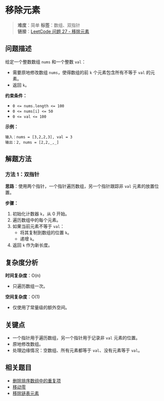 # 移除元素

> **难度**：简单
> **标签**：数组、双指针  
> **链接**：[LeetCode 问题 27 - 移除元素](https://leetcode.cn/problems/remove-element/)

## 问题描述

给定一个整数数组 `nums` 和一个整数 `val`：
- 需要原地修改数组 `nums`，使得数组的前 `k` 个元素包含所有不等于 `val` 的元素。
- 返回 `k`。

**约束条件：**
- `0 <= nums.length <= 100`
- `0 <= nums[i] <= 50`
- `0 <= val <= 100`

**示例：**
```
输入：nums = [3,2,2,3], val = 3
输出：2, nums = [2,2,_,_]
```

## 解题方法

### 方法 1：双指针
**思路**：使用两个指针，一个指针遍历数组，另一个指针跟踪非 `val` 元素的放置位置。

**步骤：**
1. 初始化计数器 `k`，从 0 开始。
2. 遍历数组中的每个元素。
3. 如果当前元素不等于 `val`：
   - 将其复制到数组的位置 `k`。
   - 递增 `k`。
4. 返回 `k` 作为新长度。

## 复杂度分析

**时间复杂度**：O(n)
- 只遍历数组一次。

**空间复杂度**：O(1)
- 仅使用了常量级的额外空间。

## 关键点

- 一个指针用于遍历数组，另一个指针用于记录非 `val` 元素的位置。
- 原地修改数组。
- 处理边缘情况：空数组、所有元素都等于 `val`、没有元素等于 `val`。

## 相关题目

- [删除排序数组中的重复项](https://leetcode.com/problems/remove-duplicates-from-sorted-array/)
- [移动零](https://leetcode.com/problems/move-zeroes/)
- [移除链表元素](https://leetcode.com/problems/remove-linked-list-elements/)

